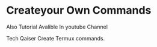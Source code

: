 # Createyour Own Commands 

Also Tutorial Avalible In youtube Channel

Tech Qaiser Create Termux commands.
